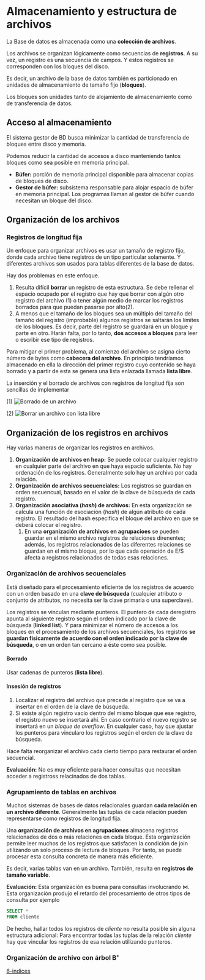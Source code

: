 # Almacenamiento y estructura de archivos

La Base de datos es almacenada como una **colección de archivos**.

Los archivos se organizan lógicamente como secuencias de **registros**. A su vez, un registro es una secuencia de campos. Y estos registros se corresponden con los bloques del disco.

Es decir, un archivo de la base de datos también es particionado en unidades de almacenamiento de tamaño fijo (**bloques**).

Los bloques son unidades tanto de alojamiento de almacenamiento como de transferencia de datos.

## Acceso al almacenamiento

El sistema gestor de BD busca minimizar la cantidad de transferencia de bloques entre disco y memoria.

Podemos reducir la cantidad de accesos a disco manteniendo tantos bloques como sea posible en memoria principal.

+ **Búfer:** porción de memoria principal disponible para almacenar copias de bloques de disco.
+ **Gestor de búfer:** subsistema responsable para alojar espacio de búfer en memoria principal. Los programas llaman al gestor de búfer cuando necesitan un bloque del disco.

## Organización de los archivos

### Registros de longitud fija

Un enfoque para organizar archivos es usar un tamaño de registro fijo, donde cada archivo tiene registros de un tipo particular solamente. Y diferentes archivos son usados para tablas diferentes de la base de datos.

Hay dos problemas en este enfoque.

1. Resulta difícil **borrar** un registro de esta estructura. Se debe rellenar el espacio ocupado por el registro que hay que borrar con algún otro registro del archivo (1) o tener algún medio de marcar los registros borrados para que puedan pasarse por alto(2).
2. A menos que el tamaño de los bloques sea un múltiplo del tamaño del tamaño del registro (improbable) algunos registros se saltarán los límites de los bloques. Es decir, parte del registro se guardará en un bloque y parte en otro. Harán falta, por lo tanto, **dos accesos a bloques** para leer o escribir ese tipo de registros.

Para mitigar el primer problema, al comienzo del archivo se asigna cierto número de bytes como **cabecera del archivo**. En principio tendríamos almacenado en ella la dirección del primer registro cuyo contenido se haya borrado y a partir de esta se genera una lista enlazada llamada **lista libre**.

La inserción y el borrado de archivos con registros de longitud fija son sencillas de implementar

(1)
![Borrado de un archivo](https://imgur.com/nU77emG.png)

(2)
![Borrar un archivo con lista libre](https://imgur.com/GfgcJyu.png)

## Organización de los registros en archivos

Hay varias maneras de organizar los registros en archivos.

1. **Organización de archivos en heap:** Se puede colocar cualquier registro en cualquier parte del archivo en que haya espacio suficiente. No hay ordenación de los registros. Generalmente solo hay un archivo por cada relación.
2. **Organización de archivos secuenciales:** Los registros se guardan en orden secuencual, basado en el valor de la clave de búsqueda de cada registro.
3. **Organización asociativa (*hash*) de archivos:** En esta organización se calcula una función de esociación (*hash*) de algún atributo de cada registro. El resultado del hash especifica el bloque del archivo en que se deberá colocar el registro.
    1. En una **organización de archivos en agrupacioes** se pueden guardar en el mismo archivo registros de relaciones direnentes; además, los registros relacionados de las diferentes relaciones se guardan en el mismo bloque, por lo que cada operación de E/S afecta a registros relacionados de todas esas relaciones.

### Organización de archivos secuenciales

Está diseñado para el procesamiento eficiente de los registros de acuerdo con un orden basado en una **clave de búsqueda** (cualquier atributo o conjunto de atributos, no necesita ser la clave primaria o una superclave).

Los registros se vinculan mediante punteros. El puntero de cada deregistro apunta al siguiente registro según el orden indicado por la clave de búsqueda (**linked list**). Y para minimizar el número de accesos a los bloques en el procesamiento de los archivos secuenciales, los registros **se guardan físicamente de acuerdo con el orden indicado por la clave de búsqueda**, o en un orden tan cercano a éste como sea posible.

#### Borrado

Usar cadenas de punteros (**lista libre**).

#### Insesión de registros

1. Localizar el registro del archivo que precede al registro que se va a insertar en el orden de la clave de búsqueda.
2. Si existe algún registro vacío dentro del mismo bloque que ese registro, el registro nuevo se insertará ahí. En caso contrario el nuevo registro se insertará en un *bloque de overflow*. En cualquier caso, hay que ajustar los punteros para vincularo los registros según el orden de la clave de búsqueda.

Hace falta reorganizar el archivo cada cierto tiempo para restaurar el orden secuencial.

**Evaluación:** No es muy eficiente para hacer consultas que necesitan acceder a registross relacinados de dos tablas.

### Agrupamiento de tablas en archivos

Muchos sistemas de bases de datos relacionales guardan **cada relación en un archivo diferente**. Generalmente las tuplas de cada relación pueden representarse como registros de longitud fija.

Una **organización de archivos en agrupaciones** almacena registros relacionados de dos o más relaciones en cada bloque. Esta organización permite leer muchos de los registros que satisfacen la condición de join utilizando un solo proceso de lectura de bloques. Por tanto, se puede procesar esta consulta concreta de manera más eficiente.

Es decir, varias tablas van en un archivo.
También, resulta en **registros de tamaño variable**.

**Evaluación:** Esta organización es buena para consultas involucrando $\bowtie$.
Esta organización produjo el retardo del procesamiento de otros tipos de consulta por ejemplo

```sql
SELECT *
FROM cliente
```

De hecho, hallar todos los registros de *cliente* no resulta posible sin alguna estructura adicional: Para encontrar todas las tuplas de la relación *cliente* hay que vincular los registros de esa relación utilizando punteros.

### Organización de archivo con árbol B⁺

[6-indices](6-indices.md)
